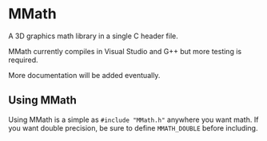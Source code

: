 # MMath
A 3D graphics math library in a single C header file.

MMath currently compiles in Visual Studio and G++ but more testing is required.

More documentation will be added eventually.

## Using MMath
Using MMath is a simple as `#include "MMath.h"` anywhere you want math.
If you want double precision, be sure to define `MMATH_DOUBLE` before including.

